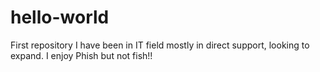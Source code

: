 # hello-world
First repository
I have been in IT field mostly in direct support, looking to expand. I enjoy Phish but not fish!!
